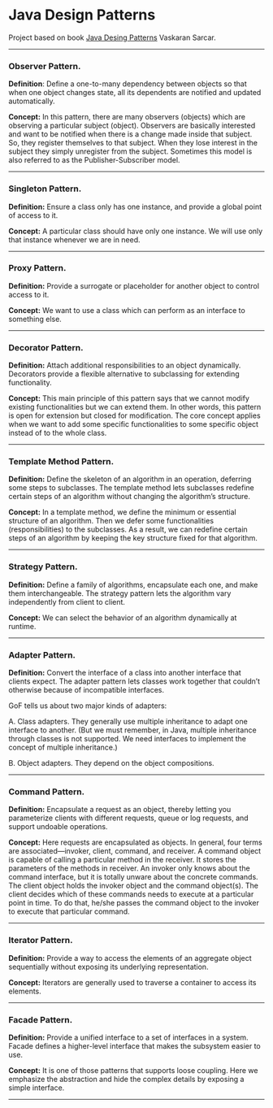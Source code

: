 # Java Design Patterns
Project based on book [Java Desing Patterns](<https://books.google.com.mx/books?id=vPt9DwAAQBAJ&printsec=frontcover&dq=java+design+patterns+vaskaran&hl=es-419&sa=X&ved=0ahUKEwiRytzx06XjAhUPUK0KHfRRC4IQ6AEILDAA#v=onepage&q=java%20design%20patterns%20vaskaran&f=false>) Vaskaran Sarcar.

---

### Observer Pattern.

**Definition**: Define a one-to-many dependency between objects so that when one object changes state,
all its dependents are notified and updated automatically.

**Concept:** In this pattern, there are many observers (objects) which are observing a particular subject (object). Observers are basically interested and want to be notified when there is a change made inside that subject. So, they register themselves to that subject. When they lose interest in the subject they simply unregister from the subject. Sometimes this model is also referred to as the Publisher-Subscriber model.

---

### Singleton Pattern.

**Definition:** Ensure a class only has one instance, and provide a global point of access to it.

**Concept:** A particular class should have only one instance. We will use only that instance whenever we are in need.

---

### Proxy Pattern.

**Definition:** Provide a surrogate or placeholder for another object to control access to it.

**Concept:** We want to use a class which can perform as an interface to something else.

---

### Decorator Pattern.

**Definition:** Attach additional responsibilities to an object dynamically. Decorators provide a flexible
alternative to subclassing for extending functionality.

**Concept:** This main principle of this pattern says that we cannot modify existing functionalities but we can extend them.  In other words, this pattern is open for extension but closed for modification. The core concept applies when we want to add some specific functionalities to some specific object instead of to the
whole class.

---

### Template Method Pattern.

**Definition:** Define the skeleton of an algorithm in an operation, deferring some steps to subclasses. The
template method lets subclasses redefine certain steps of an algorithm without changing the algorithm’s
structure.

**Concept:** In a template method, we define the minimum or essential structure of an algorithm. Then we defer some functionalities (responsibilities) to the subclasses. As a result, we can redefine certain steps of an algorithm by keeping the key structure fixed for that algorithm.

---

### Strategy Pattern.

**Definition:** Define a family of algorithms, encapsulate each one, and make them interchangeable. The
strategy pattern lets the algorithm vary independently from client to client.

**Concept:** We can select the behavior of an algorithm dynamically at runtime.

---

### Adapter Pattern.

**Definition:** Convert the interface of a class into another interface that clients expect. The adapter
pattern lets classes work together that couldn’t otherwise because of incompatible interfaces.

GoF tells us about two major kinds of adapters:

A. Class adapters. They generally use multiple inheritance to adapt one interface to
another. (But we must remember, in Java, multiple inheritance through classes is not
supported. We need interfaces to implement the concept of multiple inheritance.)

B. Object adapters. They depend on the object compositions.

----

### Command Pattern.

**Definition:** Encapsulate a request as an object, thereby letting you parameterize clients with different
requests, queue or log requests, and support undoable operations.

**Concept:** Here requests are encapsulated as objects. In general, four terms are associated—invoker, client, command, and receiver. A command object is capable of calling a particular method in the receiver. It stores the parameters of the methods in receiver. An invoker only knows about the command interface, but it is totally unware about the concrete commands. The client object holds the invoker object and the command object(s). The client decides which of these commands needs to execute at a particular point in time. To do that, he/she passes the command object to the invoker to execute that particular command.

---

### Iterator Pattern.

**Definition:** Provide a way to access the elements of an aggregate object sequentially without exposing
its underlying representation.

**Concept:** Iterators are generally used to traverse a container to access its elements.

---

### Facade Pattern.

**Definition:** Provide a unified interface to a set of interfaces in a system. Facade defines a higher-level
interface that makes the subsystem easier to use.

**Concept:** It is one of those patterns that supports loose coupling. Here we emphasize the abstraction and hide the complex details by exposing a simple interface.

----


